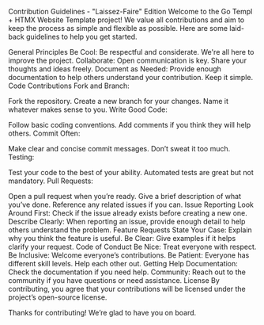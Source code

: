 Contribution Guidelines - "Laissez-Faire" Edition
Welcome to the Go Templ + HTMX Website Template project! We value all contributions and aim to keep the process as simple and flexible as possible. Here are some laid-back guidelines to help you get started.

General Principles
Be Cool: Be respectful and considerate. We're all here to improve the project.
Collaborate: Open communication is key. Share your thoughts and ideas freely.
Document as Needed: Provide enough documentation to help others understand your contribution. Keep it simple.
Code Contributions
Fork and Branch:

Fork the repository.
Create a new branch for your changes. Name it whatever makes sense to you.
Write Good Code:

Follow basic coding conventions.
Add comments if you think they will help others.
Commit Often:

Make clear and concise commit messages. Don’t sweat it too much.
Testing:

Test your code to the best of your ability. Automated tests are great but not mandatory.
Pull Requests:

Open a pull request when you’re ready.
Give a brief description of what you’ve done. Reference any related issues if you can.
Issue Reporting
Look Around First: Check if the issue already exists before creating a new one.
Describe Clearly: When reporting an issue, provide enough detail to help others understand the problem.
Feature Requests
State Your Case: Explain why you think the feature is useful.
Be Clear: Give examples if it helps clarify your request.
Code of Conduct
Be Nice: Treat everyone with respect.
Be Inclusive: Welcome everyone’s contributions.
Be Patient: Everyone has different skill levels. Help each other out.
Getting Help
Documentation: Check the documentation if you need help.
Community: Reach out to the community if you have questions or need assistance.
License
By contributing, you agree that your contributions will be licensed under the project’s open-source license.

Thanks for contributing! We’re glad to have you on board.
